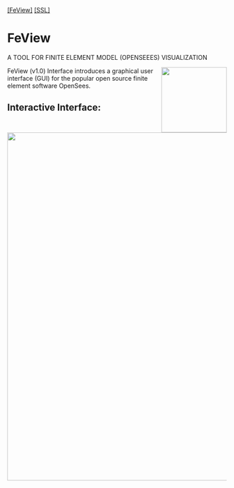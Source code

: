 [[FeView]](https://www.kim2kie.com/3_ach/FeView/FeView_webpage/FeView.php) 
[[SSL]](https://www.kim2kie.com) 

# FeView
A TOOL FOR FINITE ELEMENT MODEL (OPENSEEES) VISUALIZATION

<img align="right" src="https://github.com/motiurce/FeView/blob/c1d7364a1052ab7f42d8492f5a487f1d68180255/20_story_building.png" width=150px>
FeView (v1.0) Interface introduces a graphical user interface (GUI) for the popular open source finite element software OpenSees.

## Interactive Interface:

<p align="center">
<img src=https://www.kim2kie.com/3_ach/FeView/FeView_webpage/image/drex_feview__v1_0__custom.png width=800px>
</p>

